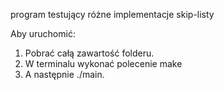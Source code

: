 program testujący różne implementacje skip-listy

Aby uruchomić:
1. Pobrać całą zawartość folderu. 
2. W terminalu wykonać polecenie make
3. A następnie ./main.
